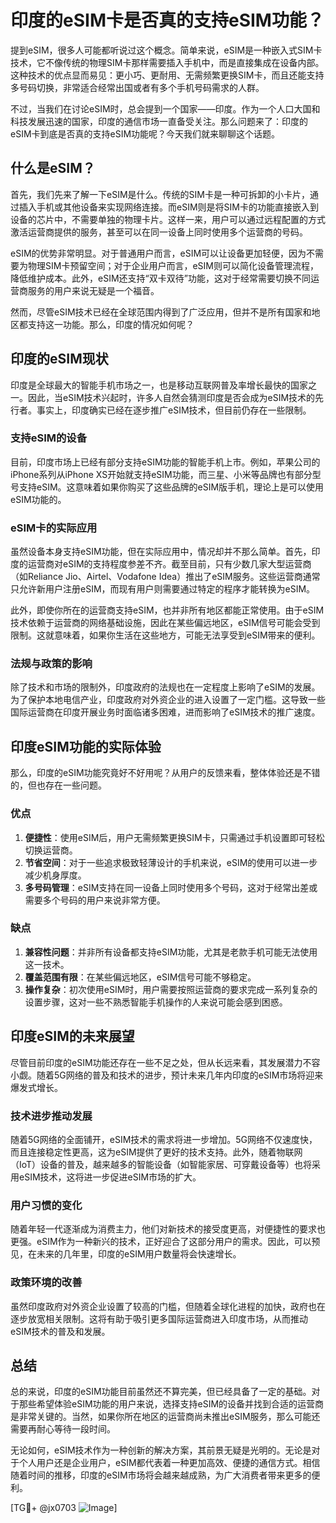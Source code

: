 # 印度的eSIM卡是否真的支持eSIM功能？

提到eSIM，很多人可能都听说过这个概念。简单来说，eSIM是一种嵌入式SIM卡技术，它不像传统的物理SIM卡那样需要插入手机中，而是直接集成在设备内部。这种技术的优点显而易见：更小巧、更耐用、无需频繁更换SIM卡，而且还能支持多号码切换，非常适合经常出国或者有多个手机号码需求的人群。

不过，当我们在讨论eSIM时，总会提到一个国家——印度。作为一个人口大国和科技发展迅速的国家，印度的通信市场一直备受关注。那么问题来了：印度的eSIM卡到底是否真的支持eSIM功能呢？今天我们就来聊聊这个话题。

## 什么是eSIM？

首先，我们先来了解一下eSIM是什么。传统的SIM卡是一种可拆卸的小卡片，通过插入手机或其他设备来实现网络连接。而eSIM则是将SIM卡的功能直接嵌入到设备的芯片中，不需要单独的物理卡片。这样一来，用户可以通过远程配置的方式激活运营商提供的服务，甚至可以在同一设备上同时使用多个运营商的号码。

eSIM的优势非常明显。对于普通用户而言，eSIM可以让设备更加轻便，因为不需要为物理SIM卡预留空间；对于企业用户而言，eSIM则可以简化设备管理流程，降低维护成本。此外，eSIM还支持“双卡双待”功能，这对于经常需要切换不同运营商服务的用户来说无疑是一个福音。

然而，尽管eSIM技术已经在全球范围内得到了广泛应用，但并不是所有国家和地区都支持这一功能。那么，印度的情况如何呢？

## 印度的eSIM现状

印度是全球最大的智能手机市场之一，也是移动互联网普及率增长最快的国家之一。因此，当eSIM技术兴起时，许多人自然会猜测印度是否会成为eSIM技术的先行者。事实上，印度确实已经在逐步推广eSIM技术，但目前仍存在一些限制。

### 支持eSIM的设备

目前，印度市场上已经有部分支持eSIM功能的智能手机上市。例如，苹果公司的iPhone系列从iPhone XS开始就支持eSIM功能，而三星、小米等品牌也有部分型号支持eSIM。这意味着如果你购买了这些品牌的eSIM版手机，理论上是可以使用eSIM功能的。

### eSIM卡的实际应用

虽然设备本身支持eSIM功能，但在实际应用中，情况却并不那么简单。首先，印度的运营商对eSIM的支持程度参差不齐。截至目前，只有少数几家大型运营商（如Reliance Jio、Airtel、Vodafone Idea）推出了eSIM服务。这些运营商通常只允许新用户注册eSIM，而现有用户则需要通过特定的程序才能转换为eSIM。

此外，即使你所在的运营商支持eSIM，也并非所有地区都能正常使用。由于eSIM技术依赖于运营商的网络基础设施，因此在某些偏远地区，eSIM信号可能会受到限制。这就意味着，如果你生活在这些地方，可能无法享受到eSIM带来的便利。

### 法规与政策的影响

除了技术和市场的限制外，印度政府的法规也在一定程度上影响了eSIM的发展。为了保护本地电信产业，印度政府对外资企业的进入设置了一定门槛。这导致一些国际运营商在印度开展业务时面临诸多困难，进而影响了eSIM技术的推广速度。

## 印度eSIM功能的实际体验

那么，印度的eSIM功能究竟好不好用呢？从用户的反馈来看，整体体验还是不错的，但也存在一些问题。

### 优点

1. **便捷性**：使用eSIM后，用户无需频繁更换SIM卡，只需通过手机设置即可轻松切换运营商。
2. **节省空间**：对于一些追求极致轻薄设计的手机来说，eSIM的使用可以进一步减少机身厚度。
3. **多号码管理**：eSIM支持在同一设备上同时使用多个号码，这对于经常出差或需要多个号码的用户来说非常方便。

### 缺点

1. **兼容性问题**：并非所有设备都支持eSIM功能，尤其是老款手机可能无法使用这一技术。
2. **覆盖范围有限**：在某些偏远地区，eSIM信号可能不够稳定。
3. **操作复杂**：初次使用eSIM时，用户需要按照运营商的要求完成一系列复杂的设置步骤，这对一些不熟悉智能手机操作的人来说可能会感到困惑。

## 印度eSIM的未来展望

尽管目前印度的eSIM功能还存在一些不足之处，但从长远来看，其发展潜力不容小觑。随着5G网络的普及和技术的进步，预计未来几年内印度的eSIM市场将迎来爆发式增长。

### 技术进步推动发展

随着5G网络的全面铺开，eSIM技术的需求将进一步增加。5G网络不仅速度快，而且连接稳定性更高，这为eSIM提供了更好的技术支持。此外，随着物联网（IoT）设备的普及，越来越多的智能设备（如智能家居、可穿戴设备等）也将采用eSIM技术，这将进一步促进eSIM市场的扩大。

### 用户习惯的变化

随着年轻一代逐渐成为消费主力，他们对新技术的接受度更高，对便捷性的要求也更强。eSIM作为一种新兴的技术，正好迎合了这部分用户的需求。因此，可以预见，在未来的几年里，印度的eSIM用户数量将会快速增长。

### 政策环境的改善

虽然印度政府对外资企业设置了较高的门槛，但随着全球化进程的加快，政府也在逐步放宽相关限制。这将有助于吸引更多国际运营商进入印度市场，从而推动eSIM技术的普及和发展。

## 总结

总的来说，印度的eSIM功能目前虽然还不算完美，但已经具备了一定的基础。对于那些希望体验eSIM功能的用户来说，选择支持eSIM的设备并找到合适的运营商是非常关键的。当然，如果你所在地区的运营商尚未推出eSIM服务，那么可能还需要再耐心等待一段时间。

无论如何，eSIM技术作为一种创新的解决方案，其前景无疑是光明的。无论是对于个人用户还是企业用户，eSIM都代表着一种更加高效、便捷的通信方式。相信随着时间的推移，印度的eSIM市场将会越来越成熟，为广大消费者带来更多的便利。

[TG💪+ @jx0703 ![Image](https://github.com/user-attachments/assets/dbca1d08-cadb-493c-b0ec-ad6f7a83f270)]